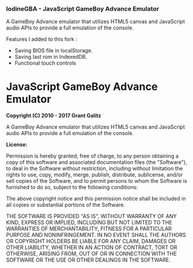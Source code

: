### IodineGBA - JavaScript GameBoy Advance Emulator

A GameBoy Advance emulator that utilizes HTML5 canvas and JavaScript audio APIs to provide a full emulation of the console.

Features I added to this fork :
 - Saving BIOS file in localStorage.
 - Saving last rom in IndexedDB.
 - Functional touch controls

JavaScript GameBoy Advance Emulator
=================================

**Copyright (C) 2010 - 2017 Grant Galitz**

A GameBoy Advance emulator that utilizes HTML5 canvas and JavaScript audio APIs to provide a full emulation of the console.

**License:**

Permission is hereby granted, free of charge, to any person obtaining a copy of this software and associated documentation files (the "Software"), to deal in the Software without restriction, including without limitation the rights to use, copy, modify, merge, publish, distribute, sublicense, and/or sell copies of the Software, and to permit persons to whom the Software is furnished to do so, subject to the following conditions:

The above copyright notice and this permission notice shall be included in all copies or substantial portions of the Software.

THE SOFTWARE IS PROVIDED "AS IS", WITHOUT WARRANTY OF ANY KIND, EXPRESS OR IMPLIED, INCLUDING BUT NOT LIMITED TO THE WARRANTIES OF MERCHANTABILITY, FITNESS FOR A PARTICULAR PURPOSE AND NONINFRINGEMENT. IN NO EVENT SHALL THE AUTHORS OR COPYRIGHT HOLDERS BE LIABLE FOR ANY CLAIM, DAMAGES OR OTHER LIABILITY, WHETHER IN AN ACTION OF CONTRACT, TORT OR OTHERWISE, ARISING FROM, OUT OF OR IN CONNECTION WITH THE SOFTWARE OR THE USE OR OTHER DEALINGS IN THE SOFTWARE.
